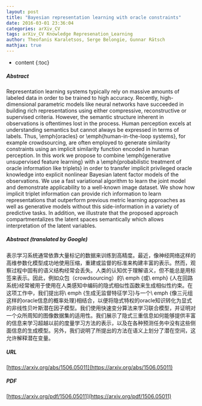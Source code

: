 ```yaml
---
layout: post
title: "Bayesian representation learning with oracle constraints"
date: 2016-03-01 23:36:04
categories: arXiv_CV
tags: arXiv_CV Knowledge Represenation_Learning
author: Theofanis Karaletsos, Serge Belongie, Gunnar Rätsch
mathjax: true
---
```


* content
{:toc}

##### Abstract
Representation learning systems typically rely on massive amounts of labeled data in order to be trained to high accuracy. Recently, high-dimensional parametric models like neural networks have succeeded in building rich representations using either compressive, reconstructive or supervised criteria. However, the semantic structure inherent in observations is oftentimes lost in the process. Human perception excels at understanding semantics but cannot always be expressed in terms of labels. Thus, \emph{oracles} or \emph{human-in-the-loop systems}, for example crowdsourcing, are often employed to generate similarity constraints using an implicit similarity function encoded in human perception. In this work we propose to combine \emph{generative unsupervised feature learning} with a \emph{probabilistic treatment of oracle information like triplets} in order to transfer implicit privileged oracle knowledge into explicit nonlinear Bayesian latent factor models of the observations. We use a fast variational algorithm to learn the joint model and demonstrate applicability to a well-known image dataset. We show how implicit triplet information can provide rich information to learn representations that outperform previous metric learning approaches as well as generative models without this side-information in a variety of predictive tasks. In addition, we illustrate that the proposed approach compartmentalizes the latent spaces semantically which allows interpretation of the latent variables.

##### Abstract (translated by Google)
表示学习系统通常依靠大量标记的数据来训练到高精度。最近，像神经网络这样的高维参数化模型成功地使用压缩，重建或监督的标准来构建丰富的表示。然而，观察过程中固有的语义结构经常会丢失。人类的认知优于理解语义，但不能总是用标签来表示。因此，例如众包（crowdsourcing）的\ emph {或\ emph} {人在回路系统}经常被用于使用在人类感知中编码的隐式相似性函数来生成相似性约束。在这项工作中，我们提出将\ emph {生成无监督特征学习}与一个\ emph {像三元组这样的oracle信息的概率处理}相结合，以便将隐式特权的oracle知识转化为显式的非线性贝叶斯潜在因子模型。我们使用快速变分算法来学习联合模型，并证明对一个众所周知的图像数据集的适用性。我们展示了隐式三重信息如何能够提供丰富的信息来学习超越以前的度量学习方法的表示，以及在各种预测任务中没有这些侧面信息的生成模型。另外，我们说明了所提出的方法在语义上划分了潜在空间，这允许解释潜在变量。

##### URL
[https://arxiv.org/abs/1506.05011](https://arxiv.org/abs/1506.05011)

##### PDF
[https://arxiv.org/pdf/1506.05011](https://arxiv.org/pdf/1506.05011)


